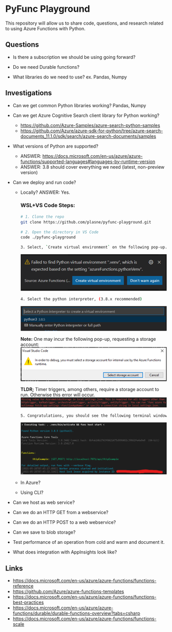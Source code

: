 # PyFunc Playground

This repository will allow us to share code, questions, and research related to using Azure Functions with Python.

## Questions

- Is there a subscription we should be using going forward?

- Do we need Durable functions?

- What libraries do we need to use? ex. Pandas, Numpy

## Investigations

- Can we get common Python libraries working? Pandas, Numpy

- Can we get Azure Cognitive Search client library for Python working?
    - https://github.com/Azure-Samples/azure-search-python-samples
    - https://github.com/Azure/azure-sdk-for-python/tree/azure-search-documents_11.1.0/sdk/search/azure-search-documents/samples

- What versions of Python are supported?
    - ANSWER: https://docs.microsoft.com/en-us/azure/azure-functions/supported-languages#languages-by-runtime-version
    - ANSWER: 3.8 should cover everything we need (latest, non-preview version)

- Can we deploy and run code?
    - Locally?
        ANSWER: Yes.
        
        ### WSL+VS Code Steps:
        ```bash
        # 1. Clone the repo
        git clone https://github.com/plasne/pyfunc-playground.git
        ```

        ```bash
        # 2. Open the directory in VS Code
        code ./pyfunc-playground
        ```

        ```bash
        3. Select, `Create virtual environment` on the following pop-up.
        ```
        ![venv popup](.images/pyfunc-venv.PNG)

        ```bash
        4. Select the python interpreter, (3.8.x recommended)
        ```

        ![venv popup2](.images/pyfunc-venv2.PNG)

        **Note:** One may incur the following pop-up, requesting a storage account:
        ![venv popup2](.images/pyfunc-storage-account.PNG)
        
        **TLDR;** Timer triggers, among others, require a storage account to run. Otherwise this error will occur.
        ![venv popup2](.images/pyfunc-storage-error.png)

        ```bash
        5. Congratulations, you should see the following terminal window!
        ```
        ![success](.images/pyfunc-success.png)
        

        
    - In Azure?
    - Using CLI?

- Can we host as web service?

- Can we do an HTTP GET from a webservice?

- Can we do an HTTP POST to a web webservice?

- Can we save to blob storage?

- Test performance of an operation from cold and warm and document it.

- What does integration with AppInsights look like?

## Links

- https://docs.microsoft.com/en-us/azure/azure-functions/functions-reference
- https://github.com/Azure/azure-functions-templates
- https://docs.microsoft.com/en-us/azure/azure-functions/functions-best-practices
- https://docs.microsoft.com/en-us/azure/azure-functions/durable/durable-functions-overview?tabs=csharp
- https://docs.microsoft.com/en-us/azure/azure-functions/functions-scale